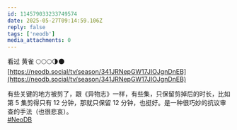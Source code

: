 ```yaml
---
id: 114579033233749574
date: 2025-05-27T09:14:59.106Z
reply: false
tags: ['neodb']
media_attachments: 0
---
```


看过 黄雀 🌕🌕🌕🌗🌑   
[https://neodb.social/tv/season/341JRNepGW17JIOJgnDnEB](https://neodb.social/tv/season/341JRNepGW17JIOJgnDnEB)

有些关键的地方被剪了，跟《异物志》一样，有些集，只保留剪掉后的时长，比如第 5 集剪得只有 12 分钟，那就只保留 12 分钟，也挺好。是一种很巧妙的抗议审查的手法（也很悲哀）。  
[#NeoDB](https://e5n.cc/tags/NeoDB)

